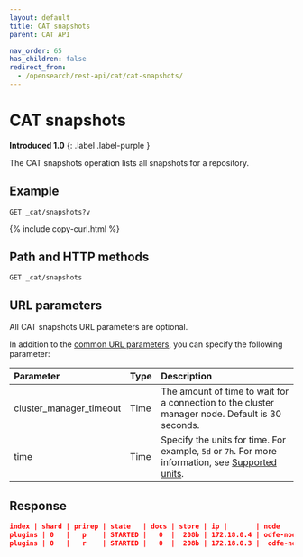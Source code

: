 ```yaml
---
layout: default
title: CAT snapshots
parent: CAT API

nav_order: 65
has_children: false
redirect_from:
  - /opensearch/rest-api/cat/cat-snapshots/
---
```


# CAT snapshots

**Introduced 1.0**
{: .label .label-purple }

The CAT snapshots operation lists all snapshots for a repository.

## Example

```
GET _cat/snapshots?v
```

{% include copy-curl.html %}

## Path and HTTP methods

```
GET _cat/snapshots
```

## URL parameters

All CAT snapshots URL parameters are optional.

In addition to the [common URL parameters]({{site.url}}{{site.baseurl}}/api-reference/cat/index), you can specify the following parameter:

| Parameter               | Type | Description                                                                                                                                         |
| :---------------------- | :--- | :-------------------------------------------------------------------------------------------------------------------------------------------------- |
| cluster_manager_timeout | Time | The amount of time to wait for a connection to the cluster manager node. Default is 30 seconds.                                                     |
| time                    | Time | Specify the units for time. For example, `5d` or `7h`. For more information, see [Supported units]({{site.url}}{{site.baseurl}}/opensearch/units/). |

## Response

```json
index | shard | prirep | state   | docs | store | ip |       | node
plugins | 0   |   p    | STARTED |   0  |  208b | 172.18.0.4 | odfe-node1
plugins | 0   |   r    | STARTED |   0  |  208b | 172.18.0.3 |  odfe-node2
```
